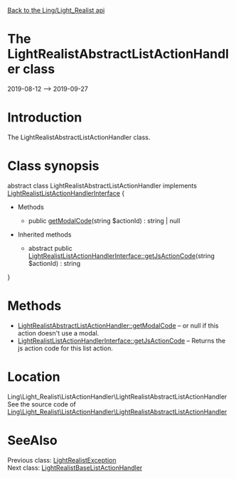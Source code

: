 [Back to the Ling/Light_Realist api](https://github.com/lingtalfi/Light_Realist/blob/master/doc/api/Ling/Light_Realist.md)



The LightRealistAbstractListActionHandler class
================
2019-08-12 --> 2019-09-27






Introduction
============

The LightRealistAbstractListActionHandler class.



Class synopsis
==============


abstract class <span class="pl-k">LightRealistAbstractListActionHandler</span> implements [LightRealistListActionHandlerInterface](https://github.com/lingtalfi/Light_Realist/blob/master/doc/api/Ling/Light_Realist/ListActionHandler/LightRealistListActionHandlerInterface.md) {

- Methods
    - public [getModalCode](https://github.com/lingtalfi/Light_Realist/blob/master/doc/api/Ling/Light_Realist/ListActionHandler/LightRealistAbstractListActionHandler/getModalCode.md)(string $actionId) : string | null

- Inherited methods
    - abstract public [LightRealistListActionHandlerInterface::getJsActionCode](https://github.com/lingtalfi/Light_Realist/blob/master/doc/api/Ling/Light_Realist/ListActionHandler/LightRealistListActionHandlerInterface/getJsActionCode.md)(string $actionId) : string

}






Methods
==============

- [LightRealistAbstractListActionHandler::getModalCode](https://github.com/lingtalfi/Light_Realist/blob/master/doc/api/Ling/Light_Realist/ListActionHandler/LightRealistAbstractListActionHandler/getModalCode.md) &ndash; or null if this action doesn't use a modal.
- [LightRealistListActionHandlerInterface::getJsActionCode](https://github.com/lingtalfi/Light_Realist/blob/master/doc/api/Ling/Light_Realist/ListActionHandler/LightRealistListActionHandlerInterface/getJsActionCode.md) &ndash; Returns the js action code for this list action.





Location
=============
Ling\Light_Realist\ListActionHandler\LightRealistAbstractListActionHandler<br>
See the source code of [Ling\Light_Realist\ListActionHandler\LightRealistAbstractListActionHandler](https://github.com/lingtalfi/Light_Realist/blob/master/ListActionHandler/LightRealistAbstractListActionHandler.php)



SeeAlso
==============
Previous class: [LightRealistException](https://github.com/lingtalfi/Light_Realist/blob/master/doc/api/Ling/Light_Realist/Exception/LightRealistException.md)<br>Next class: [LightRealistBaseListActionHandler](https://github.com/lingtalfi/Light_Realist/blob/master/doc/api/Ling/Light_Realist/ListActionHandler/LightRealistBaseListActionHandler.md)<br>
